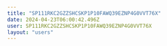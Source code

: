 ```yaml
---
title: "SP111RKC2GZZSHCSKP1P10FAWQ39EZNP4G0VVT76X"
date: 2024-04-23T06:00:42.496Z
user: SP111RKC2GZZSHCSKP1P10FAWQ39EZNP4G0VVT76X
layout: "users"
---
```

    
